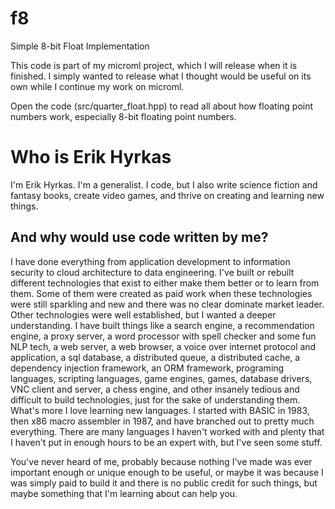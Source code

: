 # f8
Simple 8-bit Float Implementation

This code is part of my microml project, which I will release when it is finished. I simply wanted to release what
I thought would be useful on its own while I continue my work on microml.

Open the code (src/quarter_float.hpp) to read all about how floating point numbers work, especially 8-bit floating point numbers.

# Who is Erik Hyrkas
I'm Erik Hyrkas. I'm a generalist. I code, but I also write science fiction and fantasy books, create video games, 
and thrive on creating and learning new things.

## And why would use code written by me?
I have done everything from application development to information security to cloud architecture to data engineering. 
I've built or rebuilt different technologies that exist to either make them better or to learn from them. Some of them
were created as paid work when these technologies were still sparkling and new and there was no clear dominate market
leader. Other technologies were well established, but I wanted a deeper understanding. I have built things like 
a search engine, a recommendation engine, a proxy server, a word processor with spell checker and some fun NLP tech, a 
web server, a web browser, a voice over internet protocol and application, a sql database, a distributed queue, a 
distributed cache, a dependency injection framework, an ORM framework, programing languages, scripting languages, 
game engines, games, database drivers, VNC client and server, a chess engine, and other insanely tedious and difficult 
to build technologies, just for the sake of understanding them. What's more I love learning new languages. I started 
with BASIC in 1983, then x86 macro assembler in 1987, and have branched out to pretty much everything. There are many languages I 
haven't worked with and plenty that I haven't put in enough hours to be an expert with, but I've seen some stuff.

You've never heard of me, probably because nothing I've made was ever important enough or unique enough to be useful, 
or maybe it was because I was simply paid to build it and there is no public credit for such things, but maybe 
something that I'm learning about can help you.
